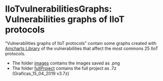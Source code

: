 # IIoTvulnerabilitiesGraphs: Vulnerabilities graphs of IIoT protocols

"Vulnerabilities graphs of IIoT protocols" contain some graphs created with [Amcharts Library](https://github.com/amcharts) of the vulnerabilities that affect the most commons 25 IIoT protocols.

* The folder [images](./images) contains the images saved as .png
* The folder [fullProject](./fullProject) contains the full project as .7z (Graficas_15_04_2019 v3.7z)
